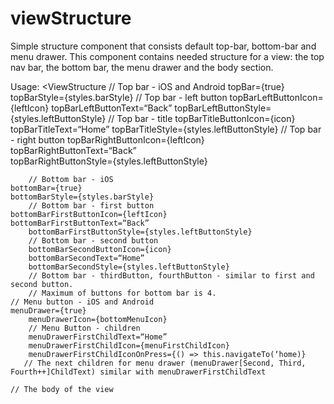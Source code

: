 # viewStructure
Simple structure component that consists default top-bar, bottom-bar and menu drawer.
This component contains needed structure for a view: the top nav bar, the bottom bar, the menu drawer and the body section.

Usage:
<ViewStructure 
	// Top bar - iOS and Android
	topBar={true}
	topBarStyle={styles.barStyle}
        // Top bar - left button
	topBarLeftButtonIcon={leftIcon}
	topBarLeftButtonText=“Back”	
        topBarLeftButtonStyle={styles.leftButtonStyle}
        // Top bar - title
        topBarTitleButtonIcon={icon}
        topBarTitleText=“Home”
        topBarTitleStyle={styles.leftButtonStyle}
	// Top bar - right button
	topBarRightButtonIcon={leftIcon}
	topBarRightButtonText=“Back”	
        topBarRightButtonStyle={styles.leftButtonStyle}
        
        // Bottom bar - iOS
	bottomBar={true}
	bottomBarStyle={styles.barStyle}
        // Bottom bar - first button
	bottomBarFirstButtonIcon={leftIcon}
	bottomBarFirstButtonText=“Back”	
        bottomBarFirstButtonStyle={styles.leftButtonStyle}
        // Bottom bar - second button
        bottomBarSecondButtonIcon={icon}
        bottomBarSecondText=“Home”
        bottomBarSecondStyle={styles.leftButtonStyle}	
        // Bottom bar - thirdButton, fourthButton - similar to first and second button. 
        // Maximum of buttons for bottom bar is 4. 
	// Menu button - iOS and Android
	menuDrawer={true}
        menuDrawerIcon={bottomMenuIcon}
        // Menu Button - children
        menuDrawerFirstChildText=“Home”
        menuDrawerFirstChildIcon={menuFirstChildIcon}
        menuDrawerFirstChildIconOnPress={() => this.navigateTo(‘home)}
       // The next children for menu drawer (menuDrawer[Second, Third, Fourth++]ChildText) similar with menuDrawerFirstChildText
>
	// The body of the view
</ViewStructure>
